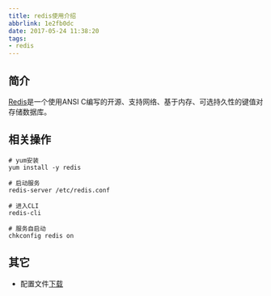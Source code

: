 ```yaml
---
title: redis使用介绍
abbrlink: 1e2fb0dc
date: 2017-05-24 11:38:20
tags:
- redis
---
```

## 简介

[Redis](https://zh.wikipedia.org/wiki/Redis)是一个使用ANSI C编写的开源、支持网络、基于内存、可选持久性的键值对存储数据库。

## 相关操作
```
# yum安装
yum install -y redis

# 启动服务
redis-server /etc/redis.conf

# 进入CLI
redis-cli

# 服务自启动
chkconfig redis on   

```
## 其它

+ 配置文件[下载](http://download.redis.io/redis-stable/redis.conf)
    